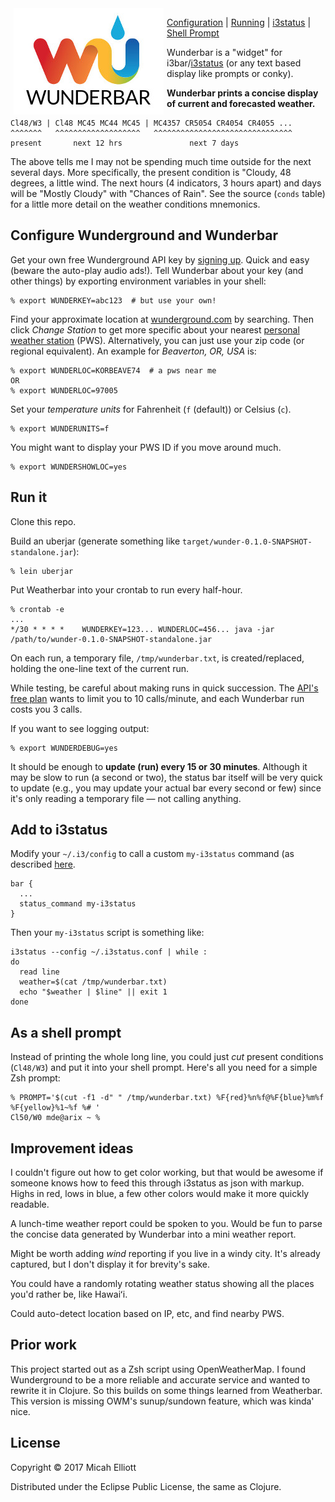 <img src="https://raw.githubusercontent.com/MicahElliott/wunderbar/master/img/wunderbar.jpg" align="left" hspace="5px"/>

[Configuration][2] | [Running][3] | [i3status][4] | [Shell Prompt][5]

Wunderbar is a "widget" for
i3bar/[i3status](https://github.com/i3/i3status) (or any text based
display like prompts or conky).

**Wunderbar prints a concise display of current and forecasted
weather.**

    Cl48/W3 | Cl48 MC45 MC44 MC45 | MC4357 CR5054 CR4054 CR4055 ...
    ^^^^^^^   ^^^^^^^^^^^^^^^^^^^   ^^^^^^^^^^^^^^^^^^^^^^^^^^^^^^^
    present       next 12 hrs               next 7 days

The above tells me I may not be spending much time outside for the
next several days.  More specifically, the present condition is
"Cloudy, 48 degrees, a little wind.  The next hours (4 indicators, 3
hours apart) and days will be "Mostly Cloudy" with "Chances of Rain".
See the source (`conds` table) for a little more detail on the weather
conditions mnemonics.


## Configure Wunderground and Wunderbar

Get your own free Wunderground API key
by [signing up](https://www.wunderground.com/signup?mode=api_signup).
Quick and easy (beware the auto-play audio ads!).  Tell Wunderbar
about your key (and other things) by exporting environment variables
in your shell:

    % export WUNDERKEY=abc123  # but use your own!

Find your approximate location
at [wunderground.com](https://www.wunderground.com/) by searching.
Then click _Change Station_ to get more specific about your
nearest
[personal weather station](https://www.wunderground.com/weatherstation/overview.asp) (PWS).
Alternatively, you can just use your zip code (or regional
equivalent).  An example for _Beaverton, OR, USA_ is:

    % export WUNDERLOC=KORBEAVE74  # a pws near me
    OR
    % export WUNDERLOC=97005

Set your _temperature units_ for Fahrenheit (`f` (default)) or Celsius
(`c`).

    % export WUNDERUNITS=f

You might want to display your PWS ID if you move around much.

    % export WUNDERSHOWLOC=yes


## Run it

Clone this repo.

Build an uberjar (generate something like
`target/wunder-0.1.0-SNAPSHOT-standalone.jar`):

    % lein uberjar

Put Weatherbar into your crontab to run every half-hour.

    % crontab -e
    ...
    */30 * * * *    WUNDERKEY=123... WUNDERLOC=456... java -jar /path/to/wunder-0.1.0-SNAPSHOT-standalone.jar

On each run, a temporary file, `/tmp/wunderbar.txt`, is created/replaced,
holding the one-line text of the current run.

While testing, be careful about making runs in quick succession.
The
[API's free plan](https://www.wunderground.com/weather/api/d/pricing.html?MR=1) wants
to limit you to 10 calls/minute, and each Wunderbar run costs you 3
calls.

If you want to see logging output:

    % export WUNDERDEBUG=yes

It should be enough to **update (run) every 15 or 30 minutes**.
Although it may be slow to run (a second or two), the status bar
itself will be very quick to update (e.g., you may update your actual
bar every second or few) since it's only reading a temporary file —
not calling anything.


## Add to i3status

Modify your `~/.i3/config` to call a custom `my-i3status` command (as
described
[here](https://i3wm.org/i3status/manpage.html#_external_scripts_programs_with_i3status).

    bar {
      ...
      status_command my-i3status
    }

Then your `my-i3status` script is something like:

    i3status --config ~/.i3status.conf | while :
    do
      read line
      weather=$(cat /tmp/wunderbar.txt)
      echo "$weather | $line" || exit 1
    done


## As a shell prompt

Instead of printing the whole long line, you could just _cut_ present
conditions (`Cl48/W3`) and put it into your shell prompt.  Here's all
you need for a simple Zsh prompt:

    % PROMPT='$(cut -f1 -d" " /tmp/wunderbar.txt) %F{red}%n%f@%F{blue}%m%f %F{yellow}%1~%f %# '
    Cl50/W0 mde@arix ~ %


## Improvement ideas

I couldn't figure out how to get color working, but that would be
awesome if someone knows how to feed this through i3status as json
with markup.  Highs in red, lows in blue, a few other colors would
make it more quickly readable.

A lunch-time weather report could be spoken to you.  Would be fun to
parse the concise data generated by Wunderbar into a mini weather
report.

Might be worth adding _wind_ reporting if you live in a windy city.
It's already captured, but I don't display it for brevity's sake.

You could have a randomly rotating weather status showing all the
places you'd rather be, like Hawaiʻi.

Could auto-detect location based on IP, etc, and find nearby PWS.


## Prior work

This project started out as a Zsh script using OpenWeatherMap.  I
found Wunderground to be a more reliable and accurate service and
wanted to rewrite it in Clojure.  So this builds on some things
learned from Weatherbar.  This version is missing OWM's sunup/sundown
feature, which was kinda' nice.


## License

Copyright © 2017 Micah Elliott

Distributed under the Eclipse Public License, the same as Clojure.


[2]: #configure-wunderground-and-wunderbar
[3]: #run-it
[4]: #add-to-i3status
[5]: #as-a-shell-prompt
